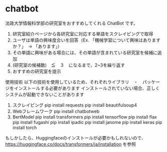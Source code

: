 # chatbot

法政大学情報科学部の研究室をおすすめしてくれる ChatBot です。

1. 研究室紹介ページから各研究室に対応する単語をスクレイピングで取得
2. ユーザは単語の興味度合いを回答（Ex. 「機械学習について興味はありますか？」　→ 「あります」）
3. その単語に興味がある場合には、その単語が含まれている研究室を候補に追加
4. (研究室の候補数)　≦　３　になるまで、2~3を繰り返す
5. おすすめの研究室を提示

使用技術
以下の技術を使用しているため、それぞれライブラリ　・　パッケージをインストールする必要があります
インストールされていない場合、正しくシステムが起動できないことがあります

1. スクレイピング
   pip install requests
   pip install beautifulsoup4
2. Webフレームワーク
   pip install chatbotweb
3. BertModel
   pip install transformers
   pip install tensorflow
   pip install flax
   pip install fugashi
   pip install ipadic
   pip install janome
   pip install keras
   pip install torch

もしかしたら、Huggingfaceのインストールが必要かもしれないので、
https://huggingface.co/docs/transformers/ja/installation
を参照

